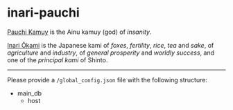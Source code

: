 # inari-pauchi
[Pauchi Kamuy](https://en.wikipedia.org/wiki/Pauchi_Kamuy) is the Ainu kamuy (god) of *insanity*.

[Inari Ōkami](https://en.wikipedia.org/wiki/Inari_%C5%8Ckami) is the Japanese kami of *foxes*, *fertility*, *rice*, *tea* and *sake*, of *agriculture* and *industry*, of *general prosperity* and *worldly success*, and one of the *principal kami* of Shinto.

-----------------------------

Please provide a ```/global_config.json``` file with the following structure:
- main_db
  - host
